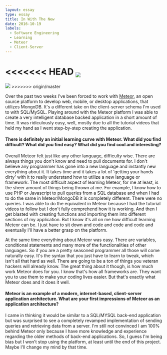 ```yaml
---
layout: essay
type: essay
title: In With The New
date: 2016-10-19
labels:
  - Software Engineering
  - Learning
  - Meteor
  - Client-Server
---
```


<<<<<<< HEAD
<img src="https://d14xs1qewsqjcd.cloudfront.net/assets/logo.svg" align="middle">
<br>
=======
<img src="https://d14xs1qewsqjcd.cloudfront.net/assets/logo.svg">
>>>>>>> origin/master

Over the past two weeks I've been forced to work with [Meteor](https://www.meteor.com/), an open source platform to develop web, mobile, or desktop applications, that utilizes MongoDB.  It's a different take on the client-server schema I'm used to with SQL/MySQL.  Playing around with the Meteor platform I was able to create a very intelligent database backed application in a short amount of time.  It was ridiculously easy, well, mostly due to all the tutorial videos that held my hand as I went step-by-step creating the application.

<h4>There is definitely an initial learning curve with Meteor. What did you find difficult? What did you find easy? What did you find cool and interesting?</h4>

Overall Meteor felt just like any other language, difficulty wise.  There are always things you don't know and need to pull documents for.  I don't believe any programmer has gone into a new language and instantly new everything about it.  It takes time and it takes a lot of 'getting your hands dirty' with it to really understand how to utilize a new language or framework.  The most difficult aspect of learning Meteor, for me at least, is the sheer amount of things being thrown at me.  For example, I know how to use PHP or Javascript to pull queries from a SQL database and when I had to do the same in Meteor/MongoDB it is completely different.  There were no queries.  I was able to do the equivalent in Meteor because I had the tutorial videos to follow but I don't fully comprehend how it is working.  And then I get blasted with creating functions and importing them into different sections of my application.  But I know it's all on me how difficult learning Meteor can be.  I just have to sit down and code and code and code and eventually I'll have a better grasp on the platform.

At the same time everything about Meteor was easy.  There are variables, conditional statements and many more of the functionalities of other languages.  So if you are a pretty seasoned programmer all those will come naturally easy.  It's the syntax that you just have to learn to tweak, which isn't all that hard as well.  There are going to be a ton of things you veteran hackers will already know.  The great thing about it though, is how much work Meteor does for you.  I know that's how all frameworks are.  They want you to use them to make your coding lives easier.  But that's exactly what Meteor does and it does it well.

<h4>Meteor is an example of a modern, internet-based, client-server application architecture. What are your first impressions of Meteor as an application architecture?</h4>

I came in thinking it would be similar to a SQL/MYSQL back-end application but was surprised to see a completely revamped implementation of sending queries and retrieving data from a server.  I'm still not convinced I am 100% behind Meteor only because I have more knowledge and experience regarding the older methods of back-end applications.  So, I guess I'm being bias but I won't stop using the platform, at least until the end of this project.  Maybe I'll change my mind by that time.